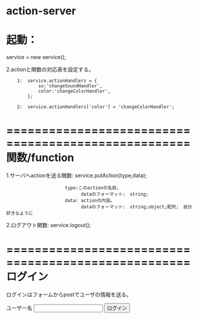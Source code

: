 action-server
====================================================
起動：
======
service = new service();

2.actionと関数の対応表を設定する。

		1:	service.actionHandlers = {
				so:'changeSoundHandler',
				color:'changeColorHandler',
			};

		2:  service.actionHandlers['color'] = 'changeColorHandler';

====================================================
関数/function
=============

1.サーバへactionを送る関数:  service.putAction(type,data);

						  type:このactionの名前。
						  		dataのフォーマット:　string;
						  data: actionの内容。
						  		dataのフォーマット:　string;object;配列;　自分好きなように
						  		
2.ログアウト関数: service.logout();


====================================================
ログイン
========
 ログインはフォームからpostでユーザの情報を送る。
 	<form method="post" >
		<label for="name">ユーザー名</label>
		<input type="text" name="name"/>
		<button class="btn btn-primary" type="submit">ログイン</button>
  	</form>